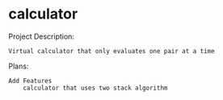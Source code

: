 # calculator

Project Description: 

    Virtual calculator that only evaluates one pair at a time

Plans:

    Add Features
        calculator that uses two stack algorithm